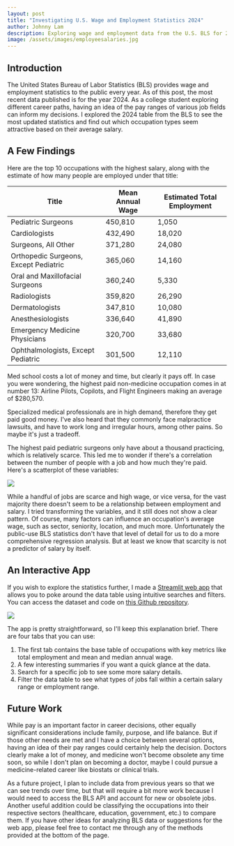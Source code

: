 ```yaml
---
layout: post
title: "Investigating U.S. Wage and Employment Statistics 2024"
author: Johnny Lam
description: Exploring wage and employment data from the U.S. BLS for 2024
image: /assets/images/employeesalaries.jpg
---
```


## Introduction

The United States Bureau of Labor Statistics (BLS) provides wage and employment statistics to the public every year. As of this post, the most recent data published is for the year 2024. As a college student exploring different career paths, having an idea of the pay ranges of various job fields can inform my decisions. I explored the 2024 table from the BLS to see the most updated statistics and find out which occupation types seem attractive based on their average salary.

## A Few Findings

Here are the top 10 occupations with the highest salary, along with the estimate of how many people are employed under that title:

| Title      | Mean Annual Wage      | Estimated Total Employment      |
|---------------|---------------|---------------|
| Pediatric Surgeons   | 450,810   | 1,050   |
| Cardiologists   | 432,490   | 18,020   |
| Surgeons, All Other   | 371,280   |24,080  |
| Orthopedic Surgeons, Except Pediatric  | 365,060  |  14,160 |
| Oral and Maxillofacial Surgeons  | 360,240  | 5,330  |
| Radiologists  | 359,820  |  26,290 |
| Dermatologists  |  347,810 | 10,080  |
| Anesthesiologists  |  336,640 |41,890   |
| Emergency Medicine Physicians  |  320,700 |  33,680 |
| Ophthalmologists, Except Pediatric  | 301,500  | 12,110  |

Med school costs a lot of money and time, but clearly it pays off. In case you were wondering, the highest paid non-medicine occupation comes in at number 13: Airline Pilots, Copilots, and Flight Engineers making an average of \$280,570. 

Specialized medical professionals are in high demand, therefore they get paid good money. I've also heard that they commonly face malpractice lawsuits, and have to work long and irregular hours, among other pains. So maybe it's just a tradeoff.

The highest paid pediatric surgeons only have about a thousand practicing, which is relatively scarce. This led me to wonder if there's a correlation between the number of people with a job and how much they're paid. Here's a scatterplot of these variables:

![]({{site.url}}/{{site.baseurl}}/assets/images/scatter.jpg)

While a handful of jobs are scarce and high wage, or vice versa, for the vast majority there doesn't seem to be a relationship between employment and salary. I tried transforming the variables, and it still does not show a clear pattern. Of course, many factors can influence an occupation's average wage, such as sector, seniority, location, and much more. Unfortunately the public-use BLS statistics don't have that level of detail for us to do a more comprehensive regression analysis. But at least we know that scarcity is not a predictor of salary by itself.

## An Interactive App

If you wish to explore the statistics further, I made a [Streamlit web app](https://jl240-bls-analysis-main-bzc2do.streamlit.app/) that allows you to poke around the data table using intuitive searches and filters. You can access the dataset and code on [this Github repository](https://github.com/jl240/BLS_analysis).

![]({{site.url}}/{{site.baseurl}}/assets/images/website_screenshot.jpg)

The app is pretty straightforward, so I'll keep this explanation brief. There are four tabs that you can use:
1. The first tab contains the base table of occupations with key metrics like total employment and mean and median annual wage.
2. A few interesting summaries if you want a quick glance at the data.
3. Search for a specific job to see some more salary details. 
4. Filter the data table to see what types of jobs fall within a certain salary range or employment range.

## Future Work

While pay is an important factor in career decisions, other equally significant considerations include family, purpose, and life balance. But if those other needs are met and I have a choice between several options, having an idea of their pay ranges could certainly help the decision. Doctors clearly make a lot of money, and medicine won't become obsolete any time soon, so while I don't plan on becoming a doctor, maybe I could pursue a medicine-related career like biostats or clinical trials.

As a future project, I plan to include data from previous years so that we can see trends over time, but that will require a bit more work because I would need to access the BLS API and account for new or obsolete jobs. Another useful addition could be classifying the occupations into their respective sectors (healthcare, education, government, etc.) to compare them. If you have other ideas for analyzing BLS data or suggestions for the web app, please feel free to contact me through any of the methods provided at the bottom of the page.